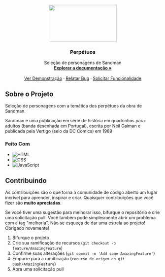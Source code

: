 
<!-- PROJECT LOGO -->
<br />
<div align="center">
  <a href="https://encrypted-tbn0.gstatic.com/images?q=tbn:ANd9GcQhkP4IUrQ24xwWra1FKnTMdVfZHDdZw2TUdg&usqp=CAU">
    <img src="https://encrypted-tbn0.gstatic.com/images?q=tbn:ANd9GcTJqKMQKcHpQghTOOcDwKIR0OboJ7EtjE7rqA&usqp=CAU" width="220" height="120"/>

  </a>

<h3 align="center">Perpétuos</h3>

  <p align="center">
    Seleção de personagens de Sandman 
    <br />
    <a href="https://github.com/MatheusSantos087/Projeto-Perpetuos/blob/main/index.html"><strong>Explorar a documentação »</strong></a>
    <br />
    <br />
    <a href="https://matheussantos087.github.io/Projeto-Perpetuos/">Ver Demonstração</a>
    ·
    <a href="https://github.com/MatheusSantos087/Projeto-Perpetuos/issues">Relatar Bug</a>
    ·
    <a href="https://github.com/MatheusSantos087/Projeto-Perpetuos/issues">Solicitar Funcionalidade</a>
  </p>
</div>


## Sobre o Projeto

 Seleção de personagens com a temática dos perpétuos da obra de Sandman.
 
  Sandman é uma publicação em série de história em quadrinhos para adultos (banda desenhada em Portugal), escrita por Neil Gaiman e publicada pela Vertigo (selo da DC Comics) em 1989

### Feito Com

* ![HTML][HTML.com]
* ![CSS][CSS.com]
* ![JavaScript][JavaScript.com]

## Contribuindo
As contribuições são o que torna a comunidade de código aberto um lugar incrível para aprender, inspirar e criar.  Quaisquer contribuições que você fizer são **muito apreciadas**.

 Se você tiver uma sugestão para melhorar isso, bifurque o repositório e crie uma solicitação pull.  Você também pode simplesmente abrir um problema com a tag "melhoria".
 Não se esqueça de dar uma estrela ao projeto!  Obrigado novamente!
 
 1. Bifurque o projeto
 2. Crie sua ramificação de recursos (`git checkout -b feature/AmazingFeature`)
 3. Confirme suas alterações (`git commit -m 'Add some AmazingFeature'`)
 4. Empurre para a ramificação (`recurso de origem do git push/AmazingFeature`)
 5. Abra uma solicitação pull

[HTML.com]: https://img.shields.io/badge/HTML-FF2D20?style=for-the-badge&logo=html5&logoColor=white
[CSS.com]: https://img.shields.io/badge/CSS-0769AD?style=for-the-badge&logo=css3&logoColor=white
[JavaScript.com]: https://img.shields.io/badge/JavaScript-F7DF1E?style=for-the-badge&logo=javascript&logoColor=black
